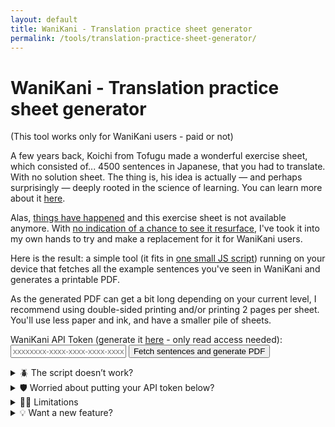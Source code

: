 ```yaml
---
layout: default
title: WaniKani - Translation practice sheet generator
permalink: /tools/translation-practice-sheet-generator/
---
```


# WaniKani - Translation practice sheet generator

(This tool works only for WaniKani users - paid or not)

A few years back, Koichi from Tofugu made a wonderful exercise sheet, which consisted of... 4500 sentences in Japanese, that you had to translate. With no solution sheet. The thing is, his idea is actually — and perhaps surprisingly — deeply rooted in the science of learning. You can learn more about it [here](https://www.youtube.com/watch?v=Q06uDobeA8g&list=PL8dUxOTCkXEp6QfaEsQ3egLL4acS-Mwo0&index=6).

Alas, [things have happened](https://www.tofugu.com/news/closing-tofugu-store/) and this exercise sheet is not available anymore. With [no indication of a chance to see it resurface](https://community.wanikani.com/t/what-happened-to-4500-sentences/58546), I've took it into my own hands to try and make a replacement for it for WaniKani users.

Here is the result: a simple tool (it fits in [one small JS script](https://github.com/maximedrouhin/maximedrouhin.github.io/blob/master/scripts/wanikani-translation-practice-sheet-generator.js)) running on your device that fetches all the example sentences you've seen in WaniKani and generates a printable PDF.

As the generated PDF can get a bit long depending on your current level, I recommend using double-sided printing and/or printing 2 pages per sheet. You'll use less paper and ink, and have a smaller pile of sheets.

<div class="withborder">
  <form id="wanikani-form">
    <label for="apiToken">
      WaniKani API Token (generate it <a href="https://www.wanikani.com/settings/personal_access_tokens" target="_blank">here</a> - only read access needed):
    </label>
    <input type="text" placeholder="xxxxxxxx-xxxx-xxxx-xxxx-xxxxxxxxxxxx" id="apiToken" name="apiToken" required>
    <button type="submit">Fetch sentences and generate PDF</button>
  </form>

  <div id="status"></div>
</div>

<details markdown="1">
  <summary>🪲 The script doesn’t work?</summary>
  
  Try another browser or device, that might fix it (the script runs on your device so it’s sensitive to those things). Whether it does or not, don’t hesitate to tell me your OS version, your browser version and what went wrong, I’ll have a look into it.
  
  To do that, you can open an issue [on GitHub](https://github.com/maximedrouhin/maximedrouhin.github.io/issues) or write a message [under the WaniKani community post for this tool](https://community.wanikani.com/t/web-translation-practice-sheet-generator-successor-of-koichis-4500-sentences/67185). You can also clone the repository [here](https://github.com/maximedrouhin/maximedrouhin.github.io) to submit a pull request if you want to and can fix it yourself!

  Please don't use my personal email for this, though.
</details>

<details markdown="1">
  <summary>🛡️ Worried about putting your API token below?</summary>

  - You can [take a look at the script](https://github.com/maximedrouhin/maximedrouhin.github.io/blob/master/wanikani-translation-practice-sheet-generator.js), it's not very long and I try to keep it well commented.
  - You can also see from the domain name that this website is hosted by GitHub Pages, which means that the code you see on GitHub is the same that's being run on this page 😉
  - You only need a read-only token to use this tool ^^
</details>

<details markdown="1">
  <summary>🙅‍♂️ Limitations</summary>

  - The phrases are ones you've seen before, unlike in the exercise sheet that inspired this.
  - As the PDF is generated by placing sentences at specific coordinates, there is no word wrapping. As a consequence, I was forced to remove a few sentences (under 1%) that have more than 40 characters.
</details>

<details markdown="1">
  <summary>💡 Want a new feature?</summary>

  See current ideas and add others [on GitHub](https://github.com/maximedrouhin/maximedrouhin.github.io/issues) or [under the WaniKani community post for this tool](https://community.wanikani.com/t/web-translation-practice-sheet-generator-successor-of-koichis-4500-sentences/67185), or clone the repository [here](https://github.com/maximedrouhin/maximedrouhin.github.io) to submit a pull request.

  Please don't use my personal email for this, though.
</details>

<script src="https://cdnjs.cloudflare.com/ajax/libs/jspdf/2.5.1/jspdf.umd.min.js"></script>
<script src="/scripts/wanikani-translation-practice-sheet-generator.js"></script>
